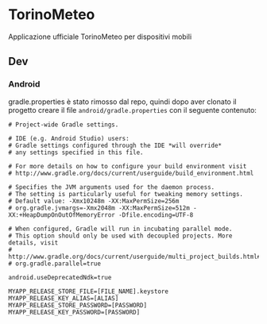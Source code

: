 #  TorinoMeteo

Applicazione ufficiale TorinoMeteo per dispositivi mobili

## Dev

### Android

gradle.properties è stato rimosso dal repo, quindi dopo aver clonato il progetto creare il file `android/gradle.properties` con il seguente contenuto:


    # Project-wide Gradle settings.

    # IDE (e.g. Android Studio) users:
    # Gradle settings configured through the IDE *will override*
    # any settings specified in this file.

    # For more details on how to configure your build environment visit
    # http://www.gradle.org/docs/current/userguide/build_environment.html

    # Specifies the JVM arguments used for the daemon process.
    # The setting is particularly useful for tweaking memory settings.
    # Default value: -Xmx10248m -XX:MaxPermSize=256m
    # org.gradle.jvmargs=-Xmx2048m -XX:MaxPermSize=512m -XX:+HeapDumpOnOutOfMemoryError -Dfile.encoding=UTF-8

    # When configured, Gradle will run in incubating parallel mode.
    # This option should only be used with decoupled projects. More details, visit
    # http://www.gradle.org/docs/current/userguide/multi_project_builds.html#sec:decoupled_projects
    # org.gradle.parallel=true

    android.useDeprecatedNdk=true

    MYAPP_RELEASE_STORE_FILE=[FILE_NAME].keystore
    MYAPP_RELEASE_KEY_ALIAS=[ALIAS]
    MYAPP_RELEASE_STORE_PASSWORD=[PASSWORD]
    MYAPP_RELEASE_KEY_PASSWORD=[PASSWORD]

